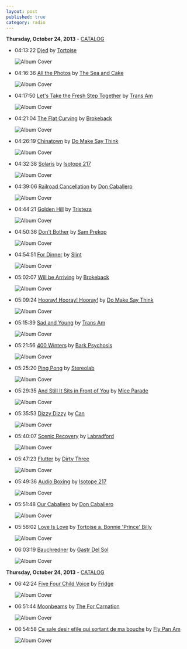 ```yaml
---
layout: post
published: true
category: radio
---
```


**Thursday, October 24, 2013** - [CATALOG](/2013/10/24/tortoise-radio-catalog)

*   04:13:22  [Djed](http://goo.gl/VRSp6U) by [Tortoise](http://www.last.fm/music/Tortoise)

    ![Album Cover](http://userserve-ak.last.fm/serve/174s/86230103.png "Millions Now Living Will Never Die")

*   04:16:36  [All the Photos](http://goo.gl/gzLcNl) by [The Sea and Cake](http://www.last.fm/music/The+Sea+and+Cake)

    ![Album Cover](http://userserve-ak.last.fm/serve/174s/61389705.jpg "Oui")

*   04:17:50  [Let's Take the Fresh Step Together](http://goo.gl/wvjoDg) by [Trans Am](http://www.last.fm/music/Trans+Am)

    ![Album Cover](http://images.amazon.com/images/P/B00004WHA2.01.MZZZZZZZ.jpg "Red Line")

*   04:21:04  [The Flat Curving](http://goo.gl/RPk2mq) by [Brokeback](http://www.last.fm/music/Brokeback)

    ![Album Cover](http://images.amazon.com/images/P/B00000JKQO.01.MZZZZZZZ.jpg "Field Recordings From the Cook County Water Table")

*   04:26:19  [Chinatown](http://goo.gl/H98iaM) by [Do Make Say Think](http://www.last.fm/music/Do+Make+Say+Think)

    ![Album Cover](http://userserve-ak.last.fm/serve/174s/71739124.jpg "& Yet & Yet")

*   04:32:38  [Solaris](http://goo.gl/BbZ2PB) by [Isotope 217](http://www.last.fm/music/Isotope+217)

    ![Album Cover](http://images.amazon.com/images/P/B00000JMIY.01.LZZZZZZZ.jpg "Utonian Automatic")

*   04:39:06  [Railroad Cancellation](http://goo.gl/VKaQ6G) by [Don Caballero](http://www.last.fm/music/Don+Caballero)

    ![Album Cover](http://userserve-ak.last.fm/serve/174s/66802332.jpg "World Class Listening Problem")

*   04:44:21  [Golden Hill](http://goo.gl/x8bKVJ) by [Tristeza](http://www.last.fm/music/Tristeza)

    ![Album Cover](http://images.amazon.com/images/P/B0002IQFVS.01.MZZZZZZZ.jpg "Spine and Sensory")

*   04:50:36  [Don't Bother](http://goo.gl/1WSDWs) by [Sam Prekop](http://www.last.fm/music/Sam+Prekop)

    ![Album Cover](http://images.amazon.com/images/P/B00000GBRB.01.MZZZZZZZ.jpg "Sam Prekop")

*   04:54:51  [For Dinner](http://goo.gl/thcp2T) by [Slint](http://www.last.fm/music/Slint)

    ![Album Cover](http://cdn.last.fm/flatness/catalogue/noimage/2/default_album_medium.png "2005-03-17: Irving Plaza, New York City, NY, USA")

*   05:02:07  [Will be Arriving](http://goo.gl/oz8gqH) by [Brokeback](http://www.last.fm/music/Brokeback)

    ![Album Cover](http://userserve-ak.last.fm/serve/174s/85852751.jpg "Brokeback and the Black Rock")

*   05:09:24  [Hooray! Hooray! Hooray!](http://goo.gl/Ph3XAd) by [Do Make Say Think](http://www.last.fm/music/Do+Make+Say+Think)

    ![Album Cover](http://userserve-ak.last.fm/serve/174s/71738044.jpg "Winter Hymn Country Hymn Secret Hymn")

*   05:15:39  [Sad and Young](http://goo.gl/Pyf82o) by [Trans Am](http://www.last.fm/music/Trans+Am)

    ![Album Cover](http://userserve-ak.last.fm/serve/174s/90515327.jpg "Futureworld")

*   05:21:56  [400 Winters](http://goo.gl/4Iyi5n) by [Bark Psychosis](http://www.last.fm/music/Bark+Psychosis)

    ![Album Cover](http://userserve-ak.last.fm/serve/174s/50276205.jpg "Codename: Dustsucker")

*   05:25:20  [Ping Pong](http://goo.gl/2NdMJR) by [Stereolab](http://www.last.fm/music/Stereolab)

    ![Album Cover](http://userserve-ak.last.fm/serve/174s/45758687.png "Mars Audiac Quintet")

*   05:29:35  [And Still It Sits in Front of You](http://goo.gl/Qtz5YJ) by [Mice Parade](http://www.last.fm/music/Mice+Parade)

    ![Album Cover](http://userserve-ak.last.fm/serve/174s/77375734.jpg "Obrigado Saudade")

*   05:35:53  [Dizzy Dizzy](http://goo.gl/9AiP62) by [Can](http://www.last.fm/music/Can)

    ![Album Cover](http://images-eu.amazon.com/images/P/B000025EKU.02.LZZZZZZZ.jpg "Cannibalism 1")

*   05:40:07  [Scenic Recovery](http://goo.gl/G46HDE) by [Labradford](http://www.last.fm/music/Labradford)

    ![Album Cover](http://userserve-ak.last.fm/serve/174s/89311677.png "Labradford")

*   05:47:23  [Flutter](http://goo.gl/l0cvaL) by [Dirty Three](http://www.last.fm/music/Dirty+Three)

    ![Album Cover](http://userserve-ak.last.fm/serve/174s/82135785.jpg "Cinder")

*   05:49:36  [Audio Boxing](http://goo.gl/ihuRBT) by [Isotope 217](http://www.last.fm/music/Isotope+217)

    ![Album Cover](http://images.amazon.com/images/P/B000008TKK.01.LZZZZZZZ.jpg "The Unstable Molecule")

*   05:51:48  [Our Caballero](http://goo.gl/3ZLKyY) by [Don Caballero](http://www.last.fm/music/Don+Caballero)

    ![Album Cover](http://userserve-ak.last.fm/serve/174s/54902981.png "For Respect")

*   05:56:02  [Love Is Love](http://goo.gl/KvpRG0) by [Tortoise a. Bonnie 'Prince' Billy](http://www.last.fm/music/Tortoise+a.+Bonnie+'Prince'+Billy)

    ![Album Cover](http://userserve-ak.last.fm/serve/174s/78822667.png "The Brave And The Bold")

*   06:03:19  [Bauchredner](http://goo.gl/j3piZL) by [Gastr Del Sol](http://www.last.fm/music/Gastr+Del+Sol)

    ![Album Cover](http://userserve-ak.last.fm/serve/174s/70352228.png "Camoufleur")



**Thursday, October 24, 2013** - [CATALOG](/2013/10/24/tortoise-radio-catalog)

*   06:42:24  [Five Four Child Voice](http://goo.gl/FlQSxk) by [Fridge](http://www.last.fm/music/Fridge)

    ![Album Cover](http://userserve-ak.last.fm/serve/174s/8674183.jpg "Happiness")

*   06:51:44  [Moonbeams](http://goo.gl/pmroZG) by [The For Carnation](http://www.last.fm/music/The+For+Carnation)

    ![Album Cover](http://userserve-ak.last.fm/serve/174s/91693669.png "The For Carnation")

*   06:54:58  [Ce sale desir efile qui sortant de ma bouche](http://goo.gl/62Bdxd) by [Fly Pan Am](http://www.last.fm/music/Fly+Pan+Am)

    ![Album Cover](http://userserve-ak.last.fm/serve/174s/71737310.jpg "N'Ecoutez Pas")

